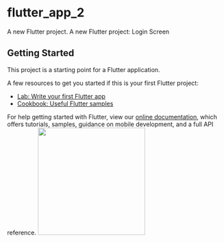 # flutter_app_2

A new Flutter project.
A new Flutter project: Login Screen
## Getting Started

This project is a starting point for a Flutter application.

A few resources to get you started if this is your first Flutter project:

- [Lab: Write your first Flutter app](https://flutter.dev/docs/get-started/codelab)
- [Cookbook: Useful Flutter samples](https://flutter.dev/docs/cookbook)

For help getting started with Flutter, view our
[online documentation](https://flutter.dev/docs), which offers tutorials,
samples, guidance on mobile development, and a full API reference.
<img src="https://user-images.githubusercontent.com/89629701/133883417-cb1a2de2-a286-4f1a-b296-ac7ae914ab71.png" width = "250">

